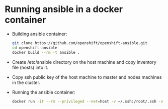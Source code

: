 # Running ansible in a docker container
* Building ansible container:

  ```sh
  git clone https://github.com/openshift/openshift-ansible.git
  cd openshift-ansible
  docker build --rm -t ansible .
  ```
* Create /etc/ansible directory on the host machine and copy inventory file (hosts) into it.
* Copy ssh public key of the host machine to master and nodes machines in the cluster.
* Running the ansible container:

  ```sh
  docker run -it --rm --privileged --net=host -v ~/.ssh:/root/.ssh -v /etc/ansible:/etc/ansible ansible
  ```
